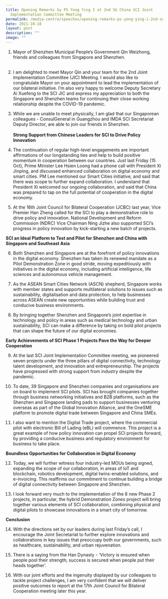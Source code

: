 ```yaml
---
title: Opening Remarks by PS Yong Ying I at 2nd SG China SCI Joint
  Implementation Committee Meeting
permalink: /media-centre/speeches/opening-remarks-ps-yong-ying-i-2nd-sgchina-sci-joint-implementation-committee/
date: 2021-10-18
layout: post
description: ""
image: ""
---
```

1. Mayor of Shenzhen Municipal People’s Government Qin Weizhong, friends and colleagues from Singapore and Shenzhen.   
   
2. I am delighted to meet Mayor Qin and your team for the 2nd Joint Implementation Committee (JIC) Meeting. I would also like to congratulate Mayor on your appointment to lead the implementation of our bilateral initiative. I’m also very happy to welcome Deputy Secretary Ai Xuefeng to the SCI JIC and express my appreciation to both the Singapore and Shenzhen teams for continuing their close working relationship despite the COVID-19 pandemic.    
  
3. While we are unable to meet physically, I am glad that our Singaporean colleagues - ConsulGeneral in Guangzhou and IMDA SCI Secretariat Deputy Director, are able to join our friends in Shenzhen.  
    
**Strong Support from Chinese Leaders for SCI to Drive Policy Innovation**    
  
4. The continuation of regular high-level engagements are important affirmations of our longstanding ties and help to build positive momentum in cooperation between our countries. Just last Friday (15 Oct), Prime Minister Lee Hsien Loong had a phone call with President Xi Jinping, and discussed enhanced collaboration on digital economy and smart cities. PM Lee mentioned our Smart Cities initiative, and said that there was scope to further expand collaboration. I understand that President Xi welcomed our ongoing collaboration, and said that China was prepared to tap on the full potential of cooperation in the digital economy.   
  
5. At the 16th Joint Council for Bilateral Cooperation (JCBC) last year, Vice Premier Han Zheng called for the SCI to play a demonstrative role to drive policy and innovation. National Development and Reform Commission (NDRC) Vice Chairman Ning Jizhe also supported SCI’s progress in policy innovation by kick-starting a new batch of projects.    
  
**SCI an Ideal Platform to Test and Pilot for Shenzhen and China with Singapore and Southeast Asia**    
  
6. Both Shenzhen and Singapore are at the forefront of policy innovations in the digital economy. Shenzhen has taken its renewed mandate as a Pilot Demonstration Zone in good stride, moving expeditiously with initiatives in the digital economy, including artificial intelligence, life sciences and autonomous vehicle management.    
  
7. As the ASEAN Smart Cities Network (ASCN) shepherd, Singapore works with member states and supports multilateral solutions to issues such as sustainability, digitalisation and data protection, to help businesses across ASEAN create new opportunities while building trust and conducive business environments.    
  
8. By bringing together Shenzhen and Singapore’s joint expertise in technology and policy in areas such as medical technology and urban sustainability, SCI can make a difference by taking on bold pilot projects that can shape the future of our digital economies.    
  
**Early Achievements of SCI Phase 1 Projects Pave the Way for Deeper Cooperation**    
  
9. At the last SCI Joint Implementation Committee meeting, we pioneered seven projects under the three pillars of digital connectivity, technology talent development, and innovation and entrepreneurship. The projects have progressed with strong support from industry despite the pandemic.    
  
10. To date, 39 Singapore and Shenzhen companies and organisations are on board to implement SCI pilots. SCI has brought companies together through business networking initiatives and B2B platforms, such as the Shenzhen and Singapore landing pads to support businesses venturing overseas as part of the Global Innovation Alliance, and the OneSME platform to promote digital trade between Singapore and China SMEs.    
  
11. I also want to mention the Digital Trade project, where the commercial pilot with electronic Bill of Lading (eBL) will commence. This project is a great example of how policy innovation can propel SCI projects forward, by providing a conducive business and regulatory environment for business to take place.    
  
**Boundless Opportunities for Collaboration in Digital Economy**    
  
12. Today, we will further witness four industry-led MOUs being signed, expanding the scope of our collaboration, in areas of IoT and blockchain, robotics development, digital twins-enabled solutions, and e-invoicing. This reaffirms our commitment to continue building a bridge of digital connectivity between Singapore and Shenzhen.    
  
13. I look forward very much to the implementation of the 8 new Phase 2 projects, in particular, the hybrid Demonstration Zones project will bring together various elements of SCI collaboration, combining physical and digital pilots to showcase innovations in a smart city of tomorrow.    
  
**Conclusion**    
  
14. With the directions set by our leaders during last Friday’s call, I encourage the Joint Secretariat to further explore innovations and collaborations in key issues that preoccupy both our governments, such as healthcare, sustainability, and urban rejuvenation.    
  
15. There is a saying from the Han Dynasty - ‘Victory is ensured when people pool their strength; success is secured when people put their heads together’.    
  
16. With our joint efforts and the ingenuity displayed by our colleagues to tackle project challenges, I am very confident that we will deliver positive outcomes to report at the 17th Joint Council for Bilateral Cooperation meeting later this year.
